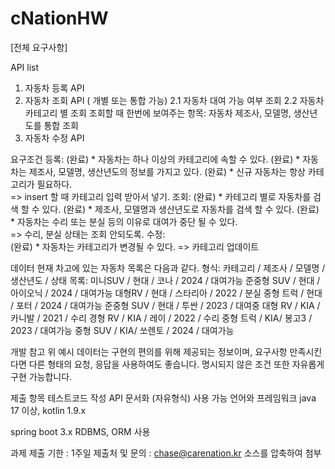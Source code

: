 # cNationHW
[전체 요구사항]

API list
  1) 자동차 등록 API
  2) 자동차 조회 API ( 개별 또는 통합 가능)
      2.1 자동차 대여 가능 여부 조회 
      2.2 자동차 카테고리 별 조회 
      조회할 때 한번에 보여주는 항목: 자동차 제조사, 모델명, 생산년도를 통합 조회
  3) 자동차 수정 API

요구조건
    등록:
      (완료)  * 자동차는 하나 이상의 카테고리에 속할 수 있다.
      (완료)  * 자동차는 제조사, 모델명, 생산년도의 정보를 가지고 있다.
      (완료)  * 신규 자동차는 항상 카테고리가 필요하다.  
                => insert 할 때 카테고리 입력 받아서 넣기.
    조회:
      (완료)   * 카테고리 별로 자동차를 검색 할 수 있다.
      (완료)   * 제조사, 모델명과 생산년도로 자동차를 검색 할 수 있다.
      (완료)   * 자동차는 수리 또는 분실 등의 이유로 대여가 중단 될 수 있다.   
                  => 수리, 분실 상태는 조회 안되도록.
    수정:  
      (완료)    * 자동차는 카테고리가 변경될 수 있다.
            => 카테고리 업데이트

 데이터
    현재 차고에 있는 자동차 목록은 다음과 같다.
    형식:
      카테고리 / 제조사 / 모델명 / 생산년도 / 상태
    목록: 
      미니SUV / 현대 / 코나 / 2024 / 대여가능
      준중형 SUV / 현대 / 아이오닉 / 2024 / 대여가능
      대형RV / 현대 / 스타리아 / 2022 / 분실
      중형 트럭 / 현대 / 포터 / 2024 / 대여가능
      준중형 SUV / 현대 / 투싼 / 2023 / 대여중
      대형 RV / KIA / 카니발 / 2021 / 수리
      경형 RV / KIA / 레이 / 2022 / 수리
      중형 트럭 / KIA/ 봉고3 / 2023 / 대여가능
      중형 SUV / KIA/ 쏘렌토 / 2024 / 대여가능

개발 참고
 위 예시 데이터는 구현의 편의를 위해 제공되는 정보이며, 요구사항 만족시킨다면 다른 형태의 요청, 응답을 사용하여도 좋습니다.
 명시되지 않은 조건 또한 자유롭게 구현 가능합니다.
 
제출 항목
 테스트코드 작성
 API 문서화 (자유형식)
사용 가능 언어와 프레임워크
 java 17 이상, kotlin 1.9.x

spring boot 3.x
 RDBMS, ORM 사용
 
과제 제출
 기한 : 1주일
 제출처 및 문의 : chase@carenation.kr
 소스를 압축하여 첨부